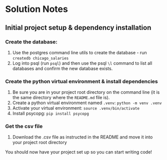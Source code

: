 # Solution Notes

## Initial project setup & dependency installation
### Create the database: 
1. Use the postgres command line utils to create the database - run `createdb chicago_salaries`
2. Log into psql (run `psql`) and then use the psql `\l` command to list all databases and confirm the new database exists. 

### Create the python virtual environment & install dependencies
1. Be sure you are in your project root directory on the command line (it is the same directory where the `README.md` file is).
1. Create a python virtual environment named `.venv`: `python -m venv .venv`
2. Activate your virtual environment: `source .venv/bin/activate`
3. Install psycopg: `pip install psycopg`

### Get the csv file
1. Download the .csv file as instructed in the README and move it into your project root directory

You should now have your project set up so you can start writing code! 